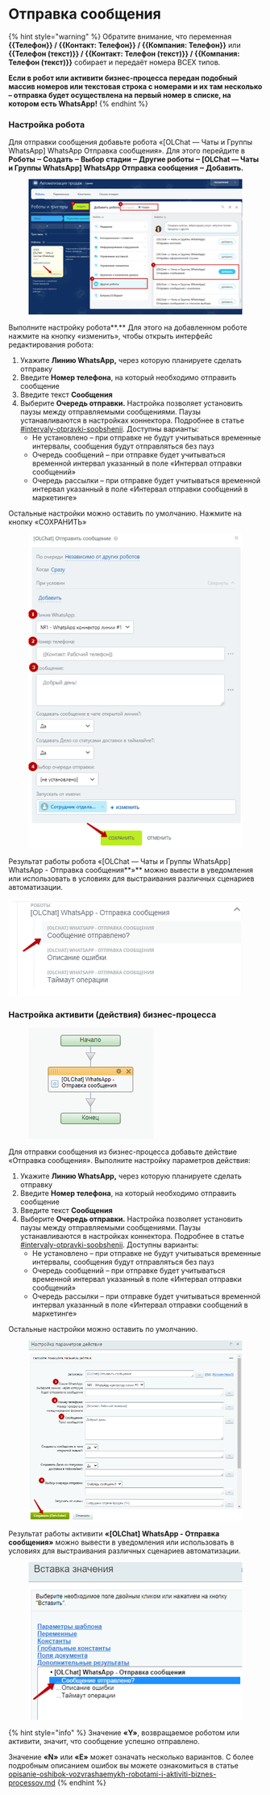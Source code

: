 # Отправка сообщения

{% hint style="warning" %}
Обратите внимание, что переменная **\{{Телефон\}} / \{{Контакт: Телефон\}} / \{{Компания: Телефон\}}** или **\{{Телефон (текст)\}} / \{{Контакт: Телефон (текст)\}} / \{{Компания: Телефон (текст)\}}** собирает и передаёт номера ВСЕХ типов.

**Если в робот или активити бизнес-процесса передан подобный массив номеров или текстовая строка с номерами и их там несколько – отправка будет осуществлена на первый номер в списке, на котором есть WhatsApp!**
{% endhint %}

### Настройка робота

Для отправки сообщения добавьте робота «\[OLChat — Чаты и Группы WhatsApp] WhatsApp Отправка сообщения». Для этого перейдите в **Роботы ‒ Создать ‒ Выбор стадии ‒ Другие роботы ‒ \[OLChat — Чаты и Группы WhatsApp] WhatsApp Отправка сообщения ‒ Добавить.**

<figure><img src="../../.gitbook/assets/image (363).png" alt=""><figcaption></figcaption></figure>

Выполните настройку робота**.** Для этого на добавленном роботе нажмите на кнопку «изменить», чтобы открыть интерфейс редактирования робота:

1. Укажите **Линию WhatsApp,** через которую планируете сделать отправку
2. Введите **Номер телефона**, на который необходимо отправить сообщение
3. Введите текст **Сообщения**
4. Выберите **Очередь отправки.** Настройка позволяет установить паузы между отправляемыми сообщениями. Паузы устанавливаются в настройках коннектора. Подробнее в статье [#intervaly-otpravki-soobshenii](../../ustanovka-i-nastroika/interfeisy-prilozheniya/opisanie-nastroek-konnektora.md#intervaly-otpravki-soobshenii "mention"). Доступны варианты:
   * Не установлено – при отправке не будут учитываться временные интервалы, сообщения будут отправляться без пауз
   * Очередь сообщений – при отправке будет учитываться временной интервал указанный в поле «Интервал отправки сообщений»
   * Очередь рассылки – при отправке будет учитываться временной интервал указанный в поле «Интервал отправки сообщений в маркетинге»

Остальные настройки можно оставить по умолчанию. Нажмите на кнопку «СОХРАНИТЬ»

<figure><img src="../../.gitbook/assets/image (1099).png" alt=""><figcaption></figcaption></figure>

Результат работы робота «\[OLChat — Чаты и Группы WhatsApp] WhatsApp - Отправка сообщения**»** можно вывести в уведомления или использовать в условиях для выстраивания различных сценариев автоматизации.

![](<../../.gitbook/assets/image (526).png>)

### Настройка активити (действия) бизнес-процесса

<figure><img src="../../.gitbook/assets/image (985).png" alt=""><figcaption></figcaption></figure>

Для отправки сообщения из бизнес-процесса добавьте действие «Отправка сообщения». Выполните настройку параметров действия:

1. Укажите **Линию WhatsApp,** через которую планируете сделать отправку
2. Введите **Номер телефона**, на который необходимо отправить сообщение
3. Введите текст **Сообщения**
4. Выберите **Очередь отправки.** Настройка позволяет установить паузы между отправляемыми сообщениями. Паузы устанавливаются в настройках коннектора. Подробнее в статье [#intervaly-otpravki-soobshenii](../../ustanovka-i-nastroika/interfeisy-prilozheniya/opisanie-nastroek-konnektora.md#intervaly-otpravki-soobshenii "mention"). Доступны варианты:
   * Не установлено – при отправке не будут учитываться временные интервалы, сообщения будут отправляться без пауз
   * Очередь сообщений – при отправке будет учитываться временной интервал указанный в поле «Интервал отправки сообщений»
   * Очередь рассылки – при отправке будет учитываться временной интервал указанный в поле «Интервал отправки сообщений в маркетинге»

Остальные настройки можно оставить по умолчанию.

<figure><img src="../../.gitbook/assets/image (1101).png" alt=""><figcaption></figcaption></figure>

Результат работы активити **«\[OLChat] WhatsApp - Отправка сообщения»** можно вывести в уведомления или использовать в условиях для выстраивания различных сценариев автоматизации.

<figure><img src="../../.gitbook/assets/image (987).png" alt=""><figcaption></figcaption></figure>

{% hint style="info" %}
Значение **«Y»**, возвращаемое роботом или активити, значит, что сообщение успешно отправлено.

Значение **«N»** или **«E»** может означать несколько вариантов. С более подробным описанием ошибок вы можете ознакомиться в статье [opisanie-oshibok-vozvrashaemykh-robotami-i-aktiviti-biznes-processov.md](../otladka-i-poisk-oshibok/opisanie-oshibok-vozvrashaemykh-robotami-i-aktiviti-biznes-processov.md "mention")
{% endhint %}
